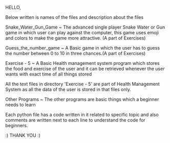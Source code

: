 HELLO,

Below written is names of the files and description about the files

Snake_Water_Gun_Game ~ The advanced single player Snake Water or Gun game in which user can play against the computer, this game uses emoji and colors to make the game more attractive. (A part of Exercises)

Guess_the_number_game ~ A Basic game in which the user has to guess the number between 0 to 10 in three chances.(A part of Exercises)

Exercise - 5 ~ A Basic Health management system program which stores the food and exercise of the user and it can be retrieved whenever the user wants with exact time of all things stored

All the text files in directory 'Exercise - 5' are part of Health Management System as all the data of the user is stored in that files only.

Other Programs ~ The other programs are basic things which a beginner needs to learn 

Each python file has a code written in it related to specific topic and also comments are written next to each line to understand the code for beginners.

:)  THANK YOU  :)
